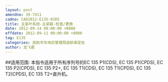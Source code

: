 ```yaml
---
layout: post
amendno: 39-7411
cadno: CAD2012-E135-01R5
title: 主桨叶系统-主桨毂-检查/更换
date: 2012-09-14 00:00:00 +0800
effdate: 2012-09-11 00:00:00 +0800
tag: E135
categories: 民航华东地区管理局适航审定处
author: 龙飞君
---
```


##适用范围:
本指令适用于所有序列号的EC 135 P1(CDS), EC 135 P1(CPDS), EC 135 P2(CPDS), EC 135 P2+, EC 135 T1(CDS), EC 135 T1(CPDS), EC 135 T2(CPDS), EC 135 T2+直升机。

